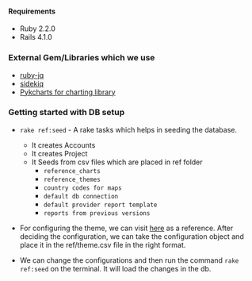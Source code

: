 #### Requirements

* Ruby 2.2.0
* Rails 4.1.0

### External Gem/Libraries which we use

* [ruby-jq][1]
* [sidekiq][2]
* [Pykcharts for charting library][3]

### Getting started with DB setup

* `rake ref:seed` - A rake tasks which helps in seeding the database.
    * It creates Accounts
    * It creates Project
    * It Seeds from csv files which are placed in ref folder
        * `reference_charts`
        * `reference_themes`
        * `country codes for maps`
        * `default db connection`
        * `default provider report template`
        * `reports from previous versions`

* For configuring the theme, we can visit [here][4] as a reference. After deciding the configuration, we can take the configuration object and place it in the ref/theme.csv file in the right format.
* We can change the configurations and then run the command `rake ref:seed` on the terminal. It will load the changes in the db.

[1]: https://github.com/winebarrel/ruby-jq
[2]: http://sidekiq.org/
[3]: http://pykcharts.com/
[4]: http://pykcharts.com/tour/pie